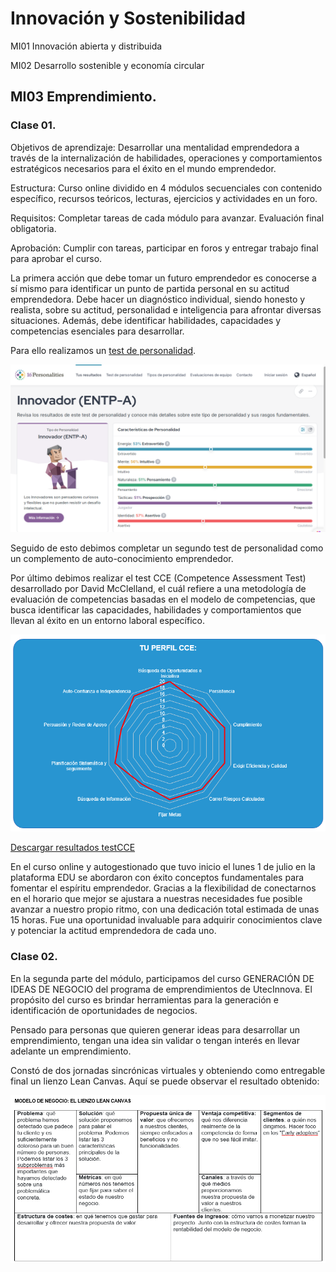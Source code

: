 

# Innovación y Sostenibilidad

MI01 Innovación abierta y distribuida 

MI02 Desarrollo sostenible y economía circular 

## MI03 Emprendimiento.

### Clase 01.

Objetivos de aprendizaje: Desarrollar una mentalidad emprendedora a través de la internalización de habilidades, operaciones y comportamientos estratégicos necesarios para el éxito en el mundo emprendedor.

Estructura: Curso online dividido en 4 módulos secuenciales con contenido específico, recursos teóricos, lecturas, ejercicios y actividades en un foro.

Requisitos: Completar tareas de cada módulo para avanzar. Evaluación final obligatoria.

Aprobación: Cumplir con tareas, participar en foros y entregar trabajo final para aprobar el curso.


La primera acción que debe tomar un futuro emprendedor es conocerse a sí mismo para identificar un punto de partida personal en su actitud emprendedora. Debe hacer un diagnóstico individual, siendo honesto y realista, sobre su actitud, personalidad e inteligencia para afrontar diversas situaciones. Además, debe identificar habilidades, capacidades y competencias esenciales para desarrollar.

Para ello realizamos un 
[test de personalidad](https://www.16personalities.com/es/resultados/entp-a/x/1ry0t7lo5).


<div align="center"><img src="https://github.com/wwwteo/mateo_olivera/raw/main/docs/images/MI03/test_personalidad.png"></div>

Seguido de esto debimos completar un segundo test de personalidad como un complemento de auto-conocimiento emprendedor.


Por último debimos realizar el test CCE (Competence Assessment Test) desarrollado por David McClelland, el cuál refiere a una metodología de evaluación de competencias basadas en el modelo de competencias, que busca identificar las capacidades, habilidades y comportamientos que llevan al éxito en un entorno laboral específico. 

<div align="center"><img src="https://github.com/wwwteo/mateo_olivera/raw/main/docs/images/MI03/perfilCCE.png"></div>

[Descargar resultados testCCE](https://github.com/wwwteo/mateo_olivera/raw/main/docs/images/MI03/TEST_CCE_UTEC_ARIAL.xlsx)

En el curso online y autogestionado que tuvo inicio el lunes 1 de julio en la plataforma EDU se abordaron con éxito conceptos fundamentales para fomentar el espíritu emprendedor. Gracias a la flexibilidad de conectarnos en el horario que mejor se ajustara a nuestras necesidades fue posible avanzar a nuestro propio ritmo, con una dedicación total estimada de unas 15 horas. Fue una oportunidad invaluable para adquirir conocimientos clave y potenciar la actitud emprendedora de cada uno.


### Clase 02.

En la segunda parte del módulo, participamos del curso GENERACIÓN DE IDEAS DE NEGOCIO del programa de emprendimientos de UtecInnova. El propósito del curso es brindar herramientas para la generación e identificación de oportunidades de negocios.

Pensado para personas que quieren generar ideas para desarrollar un emprendimiento, tengan una idea sin validar o tengan interés en llevar adelante un emprendimiento.

Constó de dos jornadas sincrónicas virtuales y obteniendo como entregable final un lienzo Lean Canvas. Aquí se puede observar el resultado obtenido: 

<div align="center"><img src="https://github.com/wwwteo/mateo_olivera/raw/main/docs/images/MI03/canva.png"></div>